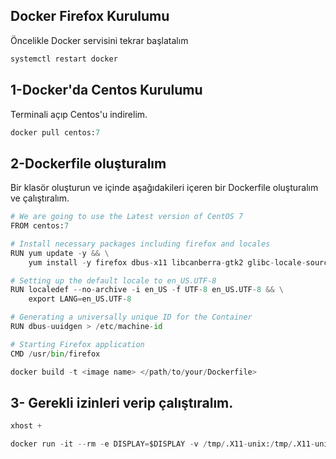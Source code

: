 ## Docker Firefox Kurulumu

Öncelikle Docker servisini tekrar başlatalım

```python
systemctl restart docker
```

## 1-Docker'da Centos  Kurulumu

Terminali açıp Centos'u indirelim.

```python
docker pull centos:7
```

## 2-Dockerfile oluşturalım

Bir klasör oluşturun ve içinde aşağıdakileri içeren bir Dockerfile oluşturalım ve çalıştıralım.

```python
# We are going to use the Latest version of CentOS 7
FROM centos:7

# Install necessary packages including firefox and locales
RUN yum update -y && \
    yum install -y firefox dbus-x11 libcanberra-gtk2 glibc-locale-source

# Setting up the default locale to en_US.UTF-8
RUN localedef --no-archive -i en_US -f UTF-8 en_US.UTF-8 && \
    export LANG=en_US.UTF-8

# Generating a universally unique ID for the Container
RUN dbus-uuidgen > /etc/machine-id

# Starting Firefox application
CMD /usr/bin/firefox
```

```python
docker build -t <image name> </path/to/your/Dockerfile>
```



## 3- Gerekli izinleri verip çalıştıralım.

```python
xhost +
```

```python
docker run -it --rm -e DISPLAY=$DISPLAY -v /tmp/.X11-unix:/tmp/.X11-unix <image name>
```
